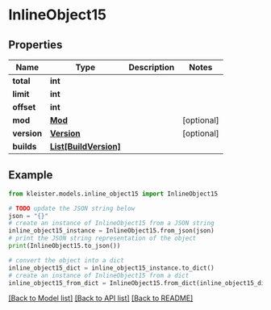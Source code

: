 # InlineObject15


## Properties

Name | Type | Description | Notes
------------ | ------------- | ------------- | -------------
**total** | **int** |  | 
**limit** | **int** |  | 
**offset** | **int** |  | 
**mod** | [**Mod**](Mod.md) |  | [optional] 
**version** | [**Version**](Version.md) |  | [optional] 
**builds** | [**List[BuildVersion]**](BuildVersion.md) |  | 

## Example

```python
from kleister.models.inline_object15 import InlineObject15

# TODO update the JSON string below
json = "{}"
# create an instance of InlineObject15 from a JSON string
inline_object15_instance = InlineObject15.from_json(json)
# print the JSON string representation of the object
print(InlineObject15.to_json())

# convert the object into a dict
inline_object15_dict = inline_object15_instance.to_dict()
# create an instance of InlineObject15 from a dict
inline_object15_from_dict = InlineObject15.from_dict(inline_object15_dict)
```
[[Back to Model list]](../README.md#documentation-for-models) [[Back to API list]](../README.md#documentation-for-api-endpoints) [[Back to README]](../README.md)



